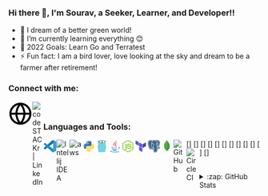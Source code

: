 ### Hi there 👋, I'm Sourav, a Seeker, Learner, and Developer!!

- 🔭 I dream of a better green world!
- 🌱 I’m currently learning everything 😊
- 🥅 2022 Goals: Learn Go and Terratest
- ⚡ Fun fact: I am a bird lover, love looking at the sky and dream to be a farmer after retirement!

### Connect with me:

[<img align="left" src="img/globe-light.svg">][website]
&nbsp;&nbsp;
[<img align="left" alt="codeSTACKr | LinkedIn" width="22px" src="https://cdn.jsdelivr.net/npm/simple-icons@v3/icons/linkedin.svg" />][linkedin]
<br />

### Languages and Tools:

[<img align="left" alt="Visual Studio Code" width="26px" src="https://github.com/devicons/devicon/blob/v2.15.1/icons/vscode/vscode-original.svg" />]
[<img align="left" alt="Intellij IDEA" width="26px" src="https://img.icons8.com/color/48/000000/intellij-idea.png"/>]
[<img align="left" alt="aws" width="26px" src="https://cdn.jsdelivr.net/npm/simple-icons@3.13.0/icons/amazon.svg"/>]
[<img align="left" alt="Python" width="26px" src="https://github.com/devicons/devicon/blob/v2.15.1/icons/python/python-original.svg"/>]
[<img align="left" alt="Go" width="26px" src="https://github.com/devicons/devicon/blob/v2.15.1/icons/go/go-original.svg"/>]
[<img align="left" alt="java" width="26px" src="https://github.com/devicons/devicon/blob/v2.15.1/icons/java/java-original.svg"/>]
[<img align="left" alt="Nodejs" width="26px" src="https://github.com/devicons/devicon/blob/v2.15.1/icons/nodejs/nodejs-original.svg" />]
[<img align="left" alt="Terraform" width="26px" src="https://github.com/devicons/devicon/blob/v2.15.1/icons/terraform/terraform-original.svg" />]
[<img align="left" alt="SQL" width="26px" src="https://github.com/devicons/devicon/blob/v2.15.1/icons/postgresql/postgresql-original.svg" />]
[<img align="left" alt="MongoDB" width="26px" src="https://github.com/devicons/devicon/blob/v2.15.1/icons/mongodb/mongodb-original.svg" />]
[<img align="left" alt="GitHub" width="26px" src="https://cdn.jsdelivr.net/npm/simple-icons@3.13.0/icons/github.svg" />]
[<img align="left" alt="CircleCI" width="26px" src="https://cdn.jsdelivr.net/npm/simple-icons@3.13.0/icons/circleci.svg" />]

<br />

<details>
  <summary>:zap: GitHub Stats</summary>

[![Sourav's github stats](https://github-readme-stats.vercel.app/api?username=souravskr)](https://github.com/anuraghazra/github-readme-stats)

</details>

[website]: https://souravs.netlify.app/
[course]: http://vsCodeHero.com
[twitter]: https://twitter.com/codeSTACKr
[youtube]: https://youtube.com/codeSTACKr
[instagram]: https://instagram.com/souravskr
[linkedin]: https://www.linkedin.com/in/souravsker/
[webdevplaylist]: https://www.youtube.com/playlist?list=PLkwxH9e_vrAJ0WbEsFA9W3I1W-g_BTsbt
[jsplaylist]: https://www.youtube.com/playlist?list=PLkwxH9e_vrALRJKu7wfXby3MKeflhTu6B
[cssplaylist]: https://www.youtube.com/playlist?list=PLkwxH9e_vrALSdvZuEh6gqQdmDoDIoqz4
[reactplaylist]: https://www.youtube.com/playlist?list=PLkwxH9e_vrAK4TdffpxKY3QGyHCpxFcQ0
